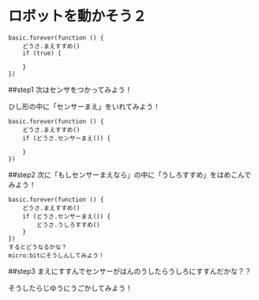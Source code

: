 # ロボットを動かそう２


```template
basic.forever(function () {
    どうさ.まえすすめ()
    if (true) {
    	
    }
})

```
##step1
次はセンサをつかってみよう！

ひし形の中に「センサーまえ」をいれてみよう！

```blocks
basic.forever(function () {
    どうさ.まえすすめ()
    if (どうさ.センサーまえ()) {
    	
    }
})

```
##step2
次に「もしセンサーまえなら」の中に「うしろすすめ」をはめこんでみよう！

```blocks
basic.forever(function () {
    どうさ.まえすすめ()
    if (どうさ.センサーまえ()) {
        どうさ.うしろすすめ()
    }
})
するとどうなるかな？
micro:bitにそうしんしてみよう！
```

##step3
まえにすすんでセンサーがはんのうしたらうしろにすすんだかな？？

そうしたらじゆうにうごかしてみよう！

